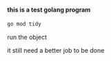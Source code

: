 #### this is a test golang program

```bash
go mod tidy
```

run the object

it still need a better job to be done